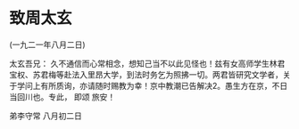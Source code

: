 # 致周太玄

(一九二一年八月二日)

太玄吾兄：
久不通信而心常相念，想知己当不以此见怪也！兹有女高师学生林君宝权、苏君梅等赴法入里昂大学，到法时务乞为照拂一切。两君皆研究文学者，关于学问上有所质询，亦请随时赐教为幸！京中教潮已告解决2。愚生方在京，不日当回川也。专此，
即颂
旅安！

弟李守常
八月初二日

